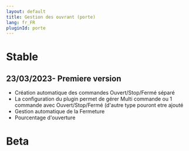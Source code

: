 ```yaml
---
layout: default
title: Gestion des ouvrant (porte)
lang: fr_FR
pluginId: porte
---
```


# Stable
## 23/03/2023-  Premiere version 
* Création automatique des commandes Ouvert/Stop/Fermé séparé
* La configuration du plugin permet de gérer Multi commande ou  1 commande avec Ouvert/Stop/Fermé (d'autre type pouront etre ajouté
* Gestion automatique de la Fermeture
* Pourcentage d'ouverture


# Beta


